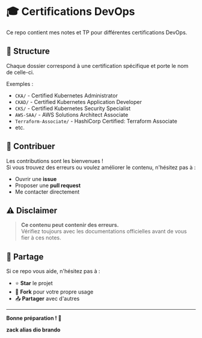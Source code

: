 # 🎓 Certifications DevOps

Ce repo contient mes notes et TP pour différentes certifications DevOps.

## 📂 Structure

Chaque dossier correspond à une certification spécifique et porte le nom de celle-ci.

Exemples :
- `CKA/` - Certified Kubernetes Administrator
- `CKAD/` - Certified Kubernetes Application Developer
- `CKS/` - Certified Kubernetes Security Specialist
- `AWS-SAA/` - AWS Solutions Architect Associate
- `Terraform-Associate/` - HashiCorp Certified: Terraform Associate
- etc.

## 🤝 Contribuer

Les contributions sont les bienvenues !  
Si vous trouvez des erreurs ou voulez améliorer le contenu, n'hésitez pas à :
- Ouvrir une **issue**
- Proposer une **pull request**
- Me contacter directement

## ⚠️ Disclaimer

> **Ce contenu peut contenir des erreurs.**  
> Vérifiez toujours avec les documentations officielles avant de vous fier à ces notes.

## 📢 Partage

Si ce repo vous aide, n'hésitez pas à :
- ⭐ **Star** le projet
- 🔄 **Fork** pour votre propre usage
- 📤 **Partager** avec d'autres

---

**Bonne préparation ! 🚀**

**zack alias dio brando**
